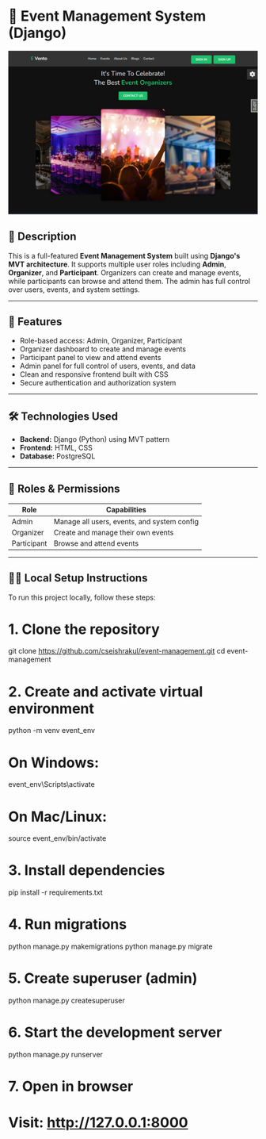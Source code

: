 # 🎉 Event Management System (Django)

![Home Page](https://github.com/cseishrakul/event-management/blob/main/home.png)

## 📄 Description  
This is a full-featured **Event Management System** built using **Django's MVT architecture**. It supports multiple user roles including **Admin**, **Organizer**, and **Participant**. Organizers can create and manage events, while participants can browse and attend them. The admin has full control over users, events, and system settings.

---

## 🚀 Features  
- Role-based access: Admin, Organizer, Participant  
- Organizer dashboard to create and manage events  
- Participant panel to view and attend events  
- Admin panel for full control of users, events, and data  
- Clean and responsive frontend built with CSS  
- Secure authentication and authorization system  

---

## 🛠️ Technologies Used  
- **Backend:** Django (Python) using MVT pattern  
- **Frontend:** HTML, CSS  
- **Database:** PostgreSQL  

---

## 👥 Roles & Permissions  

| Role        | Capabilities                                |
|-------------|---------------------------------------------|
| Admin       | Manage all users, events, and system config |
| Organizer   | Create and manage their own events          |
| Participant | Browse and attend events                    |

---
## 🧑‍💻 Local Setup Instructions

To run this project locally, follow these steps:
# 1. Clone the repository
git clone https://github.com/cseishrakul/event-management.git
cd event-management

# 2. Create and activate virtual environment
python -m venv event_env
# On Windows:
event_env\Scripts\activate
# On Mac/Linux:
source event_env/bin/activate

# 3. Install dependencies
pip install -r requirements.txt

# 4. Run migrations
python manage.py makemigrations
python manage.py migrate

# 5. Create superuser (admin)
python manage.py createsuperuser

# 6. Start the development server
python manage.py runserver

# 7. Open in browser
# Visit: http://127.0.0.1:8000
